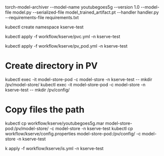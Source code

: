 torch-model-archiver --model-name youtubegoes5g --version 1.0 --model-file model.py --serialized-file model_trained_artifact.pt --handler handler.py --requirements-file requirements.txt

kubectl create namespace kserve-test

kubectl apply -f workflow/kserve/pvc.yml -n kserve-test

kubectl apply -f workflow/kserve/pv_pod.yml -n kserve-test

# Create directory in PV
kubectl exec -it model-store-pod -c model-store -n kserve-test -- mkdir /pv/model-store/
kubectl exec -it model-store-pod -c model-store -n kserve-test -- mkdir /pv/config/
# Copy files the path
kubectl cp workflow/kserve/youtubegoes5g.mar model-store-pod:/pv/model-store/ -c model-store -n kserve-test
kubectl cp workflow/kserve/config.properties model-store-pod:/pv/config/ -c model-store -n kserve-test

k apply -f workflow/kserve/is.yml -n kserve-test